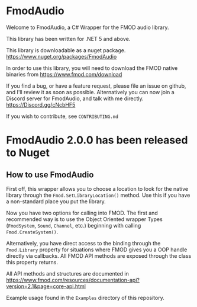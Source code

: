 # FmodAudio

Welcome to FmodAudio, a C# Wrapper for the FMOD audio library.

This library has been written for .NET 5 and above.

This library is downloadable as a nuget package. https://www.nuget.org/packages/FmodAudio

In order to use this library, you will need to download the FMOD native binaries from https://www.fmod.com/download

If you find a bug, or have a feature request, please file an issue on github, and I'll review it as soon as possible.
Alternatively you can now join a Discord server for FmodAudio, and talk with me directly. https://Discord.gg/cNcbHF5

If you wish to contribute, see `CONTRIBUTING.md`

# FmodAudio 2.0.0 has been released to Nuget

How to use FmodAudio
--------------------
First off, this wrapper allows you to choose a location to look for the native library through the `Fmod.SetLibraryLocation()` method.
Use this if you have a non-standard place you put the library.

Now you have two options for calling into FMOD. The first and recommended way is to use the Object Oriented wrapper Types (`FmodSystem`, `Sound`, `Channel`, etc.) beginning with calling `Fmod.CreateSystem()`.

 Alternatively, you have direct access to the binding through the `Fmod.Library` property for situations where FMOD gives you a OOP handle directly via callbacks. All FMOD API methods are exposed through the class this property returns.

 All API methods and structures are documented in https://www.fmod.com/resources/documentation-api?version=2.1&page=core-api.html

 Example usage found in the `Examples` directory of this repository.
